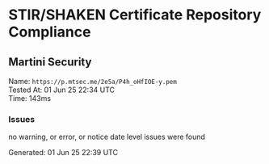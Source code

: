# STIR/SHAKEN Certificate Repository Compliance

## Martini Security

Name: `https://p.mtsec.me/2e5a/P4h_oHfIOE-y.pem`\
Tested At: 01 Jun 25 22:34 UTC\
Time: 143ms

### Issues

no warning, or error, or notice date level issues were found

Generated: 01 Jun 25 22:39 UTC